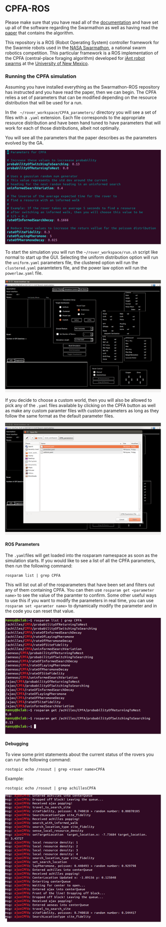 # CPFA-ROS

Please make sure that you have read all of the [documentation](https://github.com/BCLab-UNM/CPFA-ROS) and have set up all of the software regarding the Swarmathon as well as having read the [paper](https://www.cs.unm.edu/~melaniem/Publications_files/Hecker_Beyond_Pheromones_Swarm_Intelligence_2015.pdf)  that contains the algorithm.

This repository is a ROS (Robot Operating System) controller framework for the Swarmie robots used in the [NASA Swarmathon](http://www.nasaswarmathon.com), a national swarm robotics competition. This particular framework is a ROS implementation of the CPFA (central-place foraging algorithm) developed for [iAnt robot swarms](http://swarms.cs.unm.edu) at the [University of New Mexico](http://www.unm.edu/).


### Running the CPFA simulation

Assuming you have installed everything as the Swarmathon-ROS repository has instructed and you have read the paper, then we can begin. The CPFA relies a set of parameters that can be modified depending on the resource distribution that will be used for a run. 

In the ` ~/rover_workspace/CPFA_parameters/` directory you will see a set of files with a `.yaml` extension. Each file corresponds to the appropriate resource distribution and have been hand tuned to have parameters that will work for each of those distributions, albeit not optimally. 

You will see all the parameters that the paper describes as the parameters evolved by the GA. 

![Alt text](https://github.com/BCLab-UNM/CPFA-ROS/blob/documentation/readmeImages/parameters.png "CPFA Parameters")

To start the simulation you will run the `~/rover_workspace/run.sh` script like normal to start up the GUI. Selecting the uniform distribution option will run the   `uniform.yaml` parameters file, the clustered option will run the `clustered.yaml` paramteters file, and the power law option will run the `powerlaw.yaml` file. 

![Alt text](https://github.com/BCLab-UNM/CPFA-ROS/blob/documentation/readmeImages/gui1.png "Opening Screen")

If you decide to choose a custom world, then you will also be allowed to pick any of the `.yaml` files available by clicking on the CPFA button as well as make any custom paramter files with custom parameters as long as they follow the same format as the default parameter files.

![Alt text](https://github.com/BCLab-UNM/CPFA-ROS/blob/documentation/readmeImages/gui2.png "Custom Parameters Widget")

#### ROS Parameters

The `.yaml`files will get loaded into the rosparam namespace as soon as the simulation starts. If you would like to see a list of all the CPFA parameters, then run the following command:

```
rosparam list | grep CPFA
```

This will list out all of the rosparameters that have been set and filters out any of them containing CPFA. You can then use
`rosparam get <parameter name>` to see the value of the paramter to confirm. Some other useful ways to use this if you want to modify the
parameters in real time, you can use `rosparam set <paramter name>` to dynamically modify the parameter and in the code you can reset that value. 

![Alt text](https://github.com/BCLab-UNM/CPFA-ROS/blob/documentation/readmeImages/rosparamlist.png "rosparam list")

#### Debugging

To view some print statements about the current status of the rovers you can run the following command:

```
rostopic echo /rosout | grep <rover name>CPFA
```

Example:

```
rostopic echo /rosout | grep achillesCPFA
```

![Alt text](https://github.com/BCLab-UNM/CPFA-ROS/blob/documentation/readmeImages/debugging.png "Debugging")
